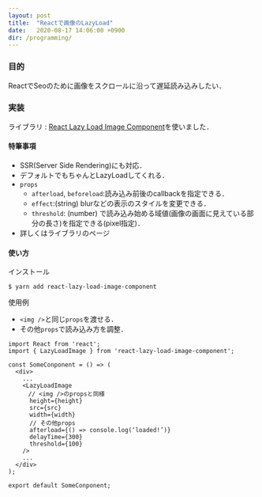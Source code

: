 ```yaml
---
layout: post
title:  "Reactで画像のLazyLoad"
date:   2020-08-17 14:06:00 +0900
dir: /programming/
---
```

### 目的
ReactでSeoのために画像をスクロールに沿って遅延読み込みしたい．

### 実装
ライブラリ : [React Lazy Load Image Component](https://www.npmjs.com/package/react-lazy-load-image-component)を使いました．

#### 特筆事項
- SSR(Server Side Rendering)にも対応．
- デフォルトでもちゃんとLazyLoadしてくれる．
- `props`
  - `afterload`, `beforeload`:読み込み前後のcallbackを指定できる．
  - `effect`:(string) blurなどの表示のスタイルを変更できる．
  - `threshold`: (number) で読み込み始める域値(画像の画面に見えている部分の長さ)を指定できる(pixel指定)．
- 詳しくはライブラリのページ

#### 使い方
インストール
```
$ yarn add react-lazy-load-image-component
```
使用例
- `<img />`と同じ`props`を渡せる．
- その他`props`で読み込み方を調整．

```
import React from 'react';
import { LazyLoadImage } from 'react-lazy-load-image-component';

const SomeConponent = () => (
  <div>
    ...
    <LazyLoadImage
    　// <img />のpropsと同様
      height={height}
      src={src}
      width={width}
      // その他props
      afterload={() => console.log(‘loaded!’)}
      delayTime={300}
      threshold={100}
    />
    ...
  </div>
);
 
export default SomeConponent;
```